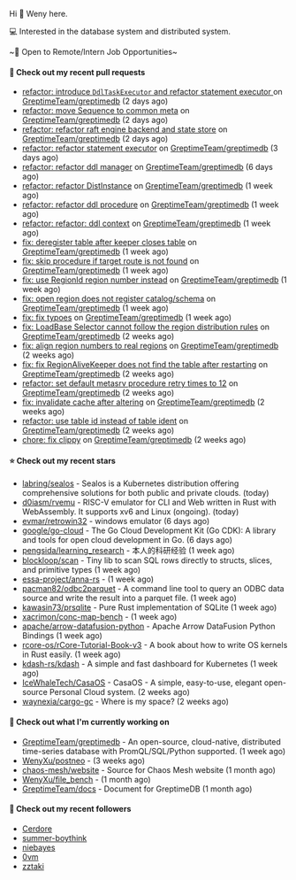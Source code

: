 Hi 👋 Weny here.

💻 Interested in the database system and distributed system.

~🍺 Open to Remote/Intern Job Opportunities~

#### 🔨 Check out my recent pull requests

- [refactor: introduce `DdlTaskExecutor` and refactor statement executor ](https://github.com/GreptimeTeam/greptimedb/pull/2341) on [GreptimeTeam/greptimedb](https://github.com/GreptimeTeam/greptimedb) (2 days ago)
- [refactor: move Sequence to common meta](https://github.com/GreptimeTeam/greptimedb/pull/2337) on [GreptimeTeam/greptimedb](https://github.com/GreptimeTeam/greptimedb) (2 days ago)
- [refactor: refactor raft engine backend and state store](https://github.com/GreptimeTeam/greptimedb/pull/2336) on [GreptimeTeam/greptimedb](https://github.com/GreptimeTeam/greptimedb) (2 days ago)
- [refactor: refactor statement executor](https://github.com/GreptimeTeam/greptimedb/pull/2334) on [GreptimeTeam/greptimedb](https://github.com/GreptimeTeam/greptimedb) (3 days ago)
- [refactor: refactor ddl manager](https://github.com/GreptimeTeam/greptimedb/pull/2306) on [GreptimeTeam/greptimedb](https://github.com/GreptimeTeam/greptimedb) (6 days ago)
- [refactor: refactor DistInstance](https://github.com/GreptimeTeam/greptimedb/pull/2305) on [GreptimeTeam/greptimedb](https://github.com/GreptimeTeam/greptimedb) (1 week ago)
- [refactor: refactor ddl procedure](https://github.com/GreptimeTeam/greptimedb/pull/2304) on [GreptimeTeam/greptimedb](https://github.com/GreptimeTeam/greptimedb) (1 week ago)
- [refactor: refactor: ddl context](https://github.com/GreptimeTeam/greptimedb/pull/2301) on [GreptimeTeam/greptimedb](https://github.com/GreptimeTeam/greptimedb) (1 week ago)
- [fix: deregister table after keeper closes table](https://github.com/GreptimeTeam/greptimedb/pull/2278) on [GreptimeTeam/greptimedb](https://github.com/GreptimeTeam/greptimedb) (1 week ago)
- [fix: skip procedure if target route is not found](https://github.com/GreptimeTeam/greptimedb/pull/2277) on [GreptimeTeam/greptimedb](https://github.com/GreptimeTeam/greptimedb) (1 week ago)
- [fix: use RegionId region number instead](https://github.com/GreptimeTeam/greptimedb/pull/2273) on [GreptimeTeam/greptimedb](https://github.com/GreptimeTeam/greptimedb) (1 week ago)
- [fix: open region does not register catalog/schema](https://github.com/GreptimeTeam/greptimedb/pull/2271) on [GreptimeTeam/greptimedb](https://github.com/GreptimeTeam/greptimedb) (1 week ago)
- [fix: fix typoes](https://github.com/GreptimeTeam/greptimedb/pull/2268) on [GreptimeTeam/greptimedb](https://github.com/GreptimeTeam/greptimedb) (1 week ago)
- [fix: LoadBase Selector cannot follow the region distribution rules](https://github.com/GreptimeTeam/greptimedb/pull/2259) on [GreptimeTeam/greptimedb](https://github.com/GreptimeTeam/greptimedb) (2 weeks ago)
- [fix: align region numbers to real regions](https://github.com/GreptimeTeam/greptimedb/pull/2257) on [GreptimeTeam/greptimedb](https://github.com/GreptimeTeam/greptimedb) (2 weeks ago)
- [fix: fix RegionAliveKeeper does not find the table after restarting](https://github.com/GreptimeTeam/greptimedb/pull/2249) on [GreptimeTeam/greptimedb](https://github.com/GreptimeTeam/greptimedb) (2 weeks ago)
- [refactor: set default metasrv procedure retry times to 12](https://github.com/GreptimeTeam/greptimedb/pull/2242) on [GreptimeTeam/greptimedb](https://github.com/GreptimeTeam/greptimedb) (2 weeks ago)
- [fix: invalidate cache after altering](https://github.com/GreptimeTeam/greptimedb/pull/2239) on [GreptimeTeam/greptimedb](https://github.com/GreptimeTeam/greptimedb) (2 weeks ago)
- [refactor: use table id instead of table ident](https://github.com/GreptimeTeam/greptimedb/pull/2233) on [GreptimeTeam/greptimedb](https://github.com/GreptimeTeam/greptimedb) (2 weeks ago)
- [chore: fix clippy](https://github.com/GreptimeTeam/greptimedb/pull/2232) on [GreptimeTeam/greptimedb](https://github.com/GreptimeTeam/greptimedb) (2 weeks ago)

#### ⭐ Check out my recent stars

- [labring/sealos](https://github.com/labring/sealos) - Sealos is a Kubernetes distribution offering comprehensive solutions for both public and private clouds. (today)
- [d0iasm/rvemu](https://github.com/d0iasm/rvemu) - RISC-V emulator for CLI and Web written in Rust with WebAssembly. It supports xv6 and Linux (ongoing). (today)
- [evmar/retrowin32](https://github.com/evmar/retrowin32) - windows emulator (6 days ago)
- [google/go-cloud](https://github.com/google/go-cloud) - The Go Cloud Development Kit (Go CDK): A library and tools for open cloud development in Go. (6 days ago)
- [pengsida/learning_research](https://github.com/pengsida/learning_research) - 本人的科研经验 (1 week ago)
- [blockloop/scan](https://github.com/blockloop/scan) - Tiny lib to scan SQL rows directly to structs, slices, and primitive types (1 week ago)
- [essa-project/anna-rs](https://github.com/essa-project/anna-rs) -  (1 week ago)
- [pacman82/odbc2parquet](https://github.com/pacman82/odbc2parquet) - A command line tool to query an ODBC data source and write the result into a parquet file. (1 week ago)
- [kawasin73/prsqlite](https://github.com/kawasin73/prsqlite) - Pure Rust implementation of SQLite (1 week ago)
- [xacrimon/conc-map-bench](https://github.com/xacrimon/conc-map-bench) -  (1 week ago)
- [apache/arrow-datafusion-python](https://github.com/apache/arrow-datafusion-python) - Apache Arrow DataFusion Python Bindings (1 week ago)
- [rcore-os/rCore-Tutorial-Book-v3](https://github.com/rcore-os/rCore-Tutorial-Book-v3) - A book about how to write  OS kernels in Rust easily. (1 week ago)
- [kdash-rs/kdash](https://github.com/kdash-rs/kdash) - A simple and fast dashboard for Kubernetes (1 week ago)
- [IceWhaleTech/CasaOS](https://github.com/IceWhaleTech/CasaOS) - CasaOS - A simple, easy-to-use, elegant open-source Personal Cloud system. (2 weeks ago)
- [waynexia/cargo-gc](https://github.com/waynexia/cargo-gc) - Where is my space? (2 weeks ago)

#### 👷 Check out what I'm currently working on

- [GreptimeTeam/greptimedb](https://github.com/GreptimeTeam/greptimedb) - An open-source, cloud-native, distributed time-series database with PromQL/SQL/Python supported. (1 week ago)
- [WenyXu/postneo](https://github.com/WenyXu/postneo) -  (3 weeks ago)
- [chaos-mesh/website](https://github.com/chaos-mesh/website) - Source for Chaos Mesh website (1 month ago)
- [WenyXu/file_bench](https://github.com/WenyXu/file_bench) -  (1 month ago)
- [GreptimeTeam/docs](https://github.com/GreptimeTeam/docs) - Document for GreptimeDB (1 month ago)

#### 👯 Check out my recent followers

- [Cerdore](https://github.com/Cerdore)
- [summer-boythink](https://github.com/summer-boythink)
- [niebayes](https://github.com/niebayes)
- [0vm](https://github.com/0vm)
- [zztaki](https://github.com/zztaki)


